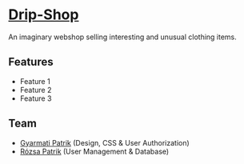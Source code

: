 # [Drip-Shop](https://drip-shop.web.app/)
An imaginary webshop selling interesting and unusual clothing items.

## Features
- Feature 1
- Feature 2
- Feature 3

## Team

- [Gyarmati Patrik](https://github.com/gyarmati21) (Design, CSS & User Authorization)
- [Rózsa Patrik](https://github.com/rozsapatrik) (User Management & Database)
